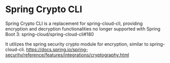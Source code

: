 # Spring Crypto CLI
Spring Crypto CLI is a replacement for spring-cloud-cli, providing encryption and decryption functionalities no longer supported with Spring Boot 3: spring-cloud/spring-cloud-cli#180

It utilizes the spring security crypto module for encryption, similar to spring-cloud-cli.
https://docs.spring.io/spring-security/reference/features/integrations/cryptography.html
